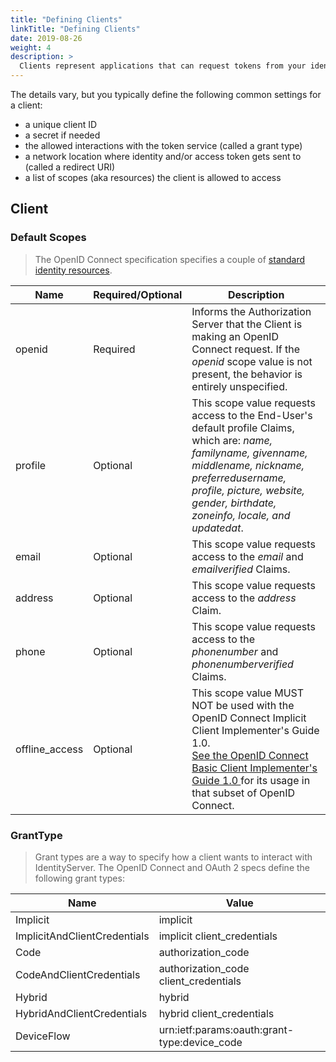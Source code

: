 ```yaml
---
title: "Defining Clients"
linkTitle: "Defining Clients"
date: 2019-08-26
weight: 4
description: >
  Clients represent applications that can request tokens from your identity server.
---
```


The details vary, but you typically define the following common settings for a client:

* a unique client ID
* a secret if needed
* the allowed interactions with the token service (called a grant type)
* a network location where identity and/or access token gets sent to (called a redirect URI)
* a list of scopes (aka resources) the client is allowed to access 

## Client

### Default Scopes
> The OpenID Connect specification specifies a couple of [standard identity resources](https://openid.net/specs/openid-connect-core-1_0.html#ScopeClaims").

| Name | Required/Optional | Description |
| -------- | -------- | -------- |
| openid | Required | Informs the Authorization Server that the Client is making an OpenID Connect request. If the *openid* scope value is not present, the behavior is entirely unspecified. |
| profile | Optional | This scope value requests access to the End-User's default profile Claims, which are: *name, familyname, givenname, middlename, nickname, preferredusername, profile, picture, website, gender, birthdate, zoneinfo, locale, and updatedat*. |
| email | Optional | This scope value requests access to the *email* and *emailverified* Claims. |
| address | Optional | This scope value requests access to the *address* Claim. |
| phone | Optional | This scope value requests access to the *phonenumber* and *phonenumberverified* Claims. |
| offline_access | Optional | This scope value MUST NOT be used with the OpenID Connect Implicit Client Implementer's Guide 1.0. </br>[See the OpenID Connect Basic Client Implementer's Guide 1.0 ](http://openid.net/specs/openid-connect-implicit-1_0.html#OpenID.Basic) for its usage in that subset of OpenID Connect. |

### GrantType

> Grant types are a way to specify how a client wants to interact with IdentityServer. The OpenID Connect and OAuth 2 specs define the following grant types:

| Name | Value |
| -------- | -------- |
| Implicit | implicit |
| ImplicitAndClientCredentials| implicit client_credentials |
| Code | authorization_code |
| CodeAndClientCredentials | authorization_code client_credentials |
| Hybrid | hybrid |
| HybridAndClientCredentials | hybrid client_credentials |
| DeviceFlow | urn:ietf:params:oauth:grant-type:device_code |
